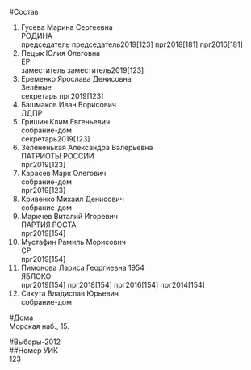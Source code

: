 #Состав  
1. Гусева Марина Сергеевна  
    РОДИНА  
    председатель председатель2019[123] прг2018[181] прг2016[181]  
2. Пецык Юлия Олеговна  
    ЕР  
    заместитель заместитель2019[123]  
3. Еременко Ярослава Денисовна  
    Зелёные  
    секретарь прг2019[123]  
4. Башмаков Иван Борисович  
    ЛДПР  
5. Гришин Клим Евгеньевич  
    собрание-дом  
    секретарь2019[123]  
6. Зелёненькая Александра Валерьевна  
    ПАТРИОТЫ РОССИИ  
    прг2019[123]  
7. Карасев Марк Олегович  
    собрание-дом  
    прг2019[123]  
8. Кривенко Михаил Денисович  
    собрание-дом  
9. Маркчев Виталий Игоревич  
    ПАРТИЯ РОСТА  
    прг2019[154]  
10. Мустафин Рамиль Морисович  
    СР  
    прг2019[154]  
11. Пимонова Лариса Георгиевна 1954  
    ЯБЛОКО  
    прг2019[154] прг2018[154] прг2016[154] прг2014[154]  
12. Сакута Владислав Юрьевич  
    собрание-дом  
  
#Дома  
Морская наб.,   15.  
  
#Выборы-2012  
##Номер УИК  
123  
